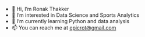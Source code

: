 - 👋 Hi, I’m Ronak Thakker
- 👀 I’m interested in Data Science and Sports Analytics
- 🌱 I’m currently learning Python and data analysis
- 📫 You can reach me at epicrot@gmail.com
